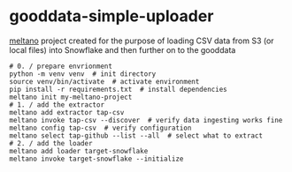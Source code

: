 # gooddata-simple-uploader

[meltano](https://docs.meltano.com/getting-started/part1/) project created for the purpose of loading CSV data from S3 (or local files) into Snowflake
and then further on to the gooddata

```shell
# 0. / prepare envrionment
python -m venv venv  # init directory
source venv/bin/activate  # activate environment
pip install -r requirements.txt  # install dependencies
meltano init my-meltano-project
# 1. / add the extractor
meltano add extractor tap-csv
meltano invoke tap-csv --discover  # verify data ingesting works fine
meltano config tap-csv  # verify configuration
meltano select tap-github --list --all  # select what to extract
# 2. / add the loader
meltano add loader target-snowflake
meltano invoke target-snowflake --initialize
```
